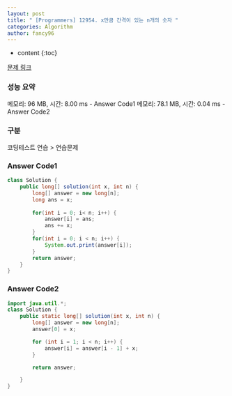 ```yaml
---
layout: post
title: " [Programmers] 12954. x만큼 간격이 있는 n개의 숫자 "
categories: Algorithm
author: fancy96
---
```

* content
{:toc}

[문제 링크](https://school.programmers.co.kr/learn/courses/30/lessons/12954)

### 성능 요약

메모리: 96 MB, 시간: 8.00 ms - Answer Code1
메모리: 78.1 MB, 시간: 0.04 ms - Answer Code2

### 구분

코딩테스트 연습 > 연습문제

### Answer Code1

``` java
class Solution {
    public long[] solution(int x, int n) {
        long[] answer = new long[n];
        long ans = x;
        
        for(int i = 0; i< n; i++) {
            answer[i] = ans;
            ans += x;
        }
        for(int i = 0; i < n; i++) {
            System.out.print(answer[i]);   
        }
        return answer;
    }
}
```

### Answer Code2

``` java
import java.util.*;
class Solution {
    public static long[] solution(int x, int n) {
        long[] answer = new long[n];
        answer[0] = x;

        for (int i = 1; i < n; i++) {
            answer[i] = answer[i - 1] + x;
        }

        return answer;

    }
}
```

